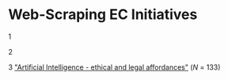 # Web-Scraping EC Initiatives
1

2

3 ["Artificial Intelligence - ethical and legal affordances"](https://ec.europa.eu/info/law/better-regulation/have-your-say/initiatives/12527-Kunstliche-Intelligenz-ethische-und-rechtliche-Anforderungen/feedback_de?p_id=8242911&page=13) (*N* = 133)

